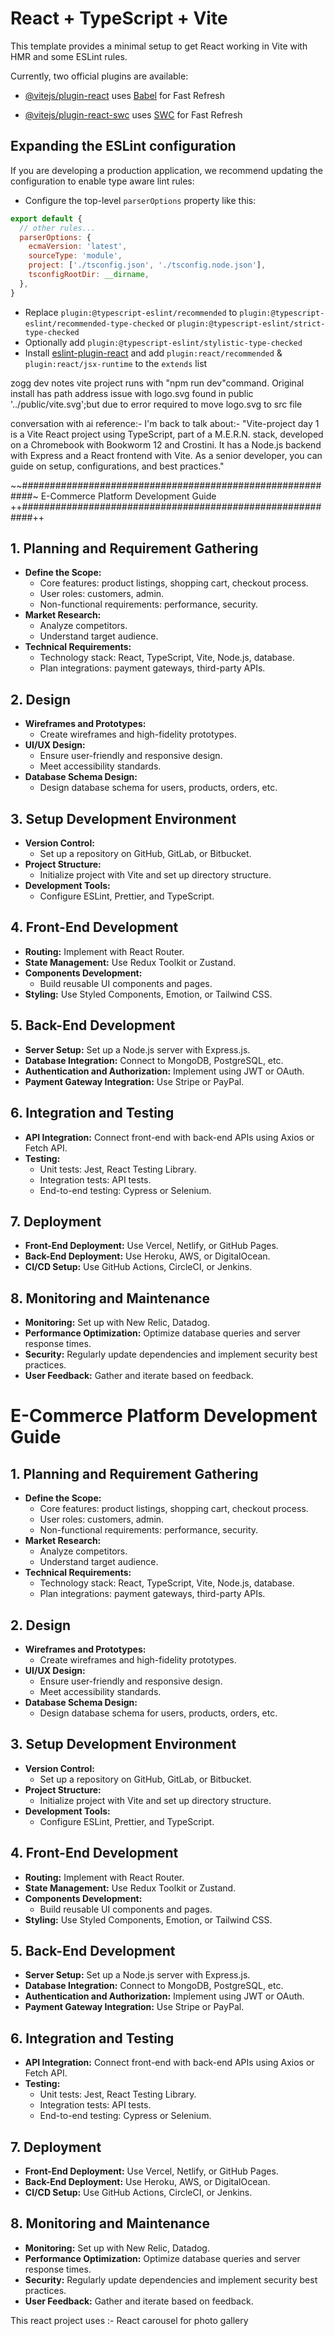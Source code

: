# React + TypeScript + Vite

This template provides a minimal setup to get React working in Vite with HMR and some ESLint rules.

Currently, two official plugins are available:

- [@vitejs/plugin-react](https://github.com/vitejs/vite-plugin-react/blob/main/packages/plugin-react/README.md) uses [Babel](https://babeljs.io/) for Fast Refresh

- [@vitejs/plugin-react-swc](https://github.com/vitejs/vite-plugin-react-swc) uses [SWC](https://swc.rs/) for Fast Refresh

## Expanding the ESLint configuration

If you are developing a production application, we recommend updating the configuration to enable type aware lint rules:

- Configure the top-level `parserOptions` property like this:

```js
export default {
  // other rules...
  parserOptions: {
    ecmaVersion: 'latest',
    sourceType: 'module',
    project: ['./tsconfig.json', './tsconfig.node.json'],
    tsconfigRootDir: __dirname,
  },
}
```

- Replace `plugin:@typescript-eslint/recommended` to `plugin:@typescript-eslint/recommended-type-checked` or `plugin:@typescript-eslint/strict-type-checked`
- Optionally add `plugin:@typescript-eslint/stylistic-type-checked`
- Install [eslint-plugin-react](https://github.com/jsx-eslint/eslint-plugin-react) and add `plugin:react/recommended` & `plugin:react/jsx-runtime` to the `extends` list

zogg dev notes
vite project runs with "npm run dev"command.
Original install has path address issue with logo.svg found in public '../public/vite.svg';but due to error required to move logo.svg to src file

conversation with ai reference:-
I'm back to talk about:- "Vite-project day 1 is a Vite React project using TypeScript, part of a M.E.R.N. stack, developed on a Chromebook with Bookworm 12 and Crostini. It has a Node.js backend with Express and a React frontend with Vite. As a senior developer, you can guide on setup, configurations, and best practices."

~~##########################################################~
 E-Commerce Platform Development Guide
++##########################################################++
## 1. Planning and Requirement Gathering
- **Define the Scope:**
  - Core features: product listings, shopping cart, checkout process.
  - User roles: customers, admin.
  - Non-functional requirements: performance, security.
- **Market Research:**
  - Analyze competitors.
  - Understand target audience.
- **Technical Requirements:**
  - Technology stack: React, TypeScript, Vite, Node.js, database.
  - Plan integrations: payment gateways, third-party APIs.

## 2. Design
- **Wireframes and Prototypes:**
  - Create wireframes and high-fidelity prototypes.
- **UI/UX Design:**
  - Ensure user-friendly and responsive design.
  - Meet accessibility standards.
- **Database Schema Design:**
  - Design database schema for users, products, orders, etc.

## 3. Setup Development Environment
- **Version Control:**
  - Set up a repository on GitHub, GitLab, or Bitbucket.
- **Project Structure:**
  - Initialize project with Vite and set up directory structure.
- **Development Tools:**
  - Configure ESLint, Prettier, and TypeScript.

## 4. Front-End Development
- **Routing:** Implement with React Router.
- **State Management:** Use Redux Toolkit or Zustand.
- **Components Development:**
  - Build reusable UI components and pages.
- **Styling:** Use Styled Components, Emotion, or Tailwind CSS.

## 5. Back-End Development
- **Server Setup:** Set up a Node.js server with Express.js.
- **Database Integration:** Connect to MongoDB, PostgreSQL, etc.
- **Authentication and Authorization:** Implement using JWT or OAuth.
- **Payment Gateway Integration:** Use Stripe or PayPal.

## 6. Integration and Testing
- **API Integration:** Connect front-end with back-end APIs using Axios or Fetch API.
- **Testing:**
  - Unit tests: Jest, React Testing Library.
  - Integration tests: API tests.
  - End-to-end testing: Cypress or Selenium.

## 7. Deployment
- **Front-End Deployment:** Use Vercel, Netlify, or GitHub Pages.
- **Back-End Deployment:** Use Heroku, AWS, or DigitalOcean.
- **CI/CD Setup:** Use GitHub Actions, CircleCI, or Jenkins.

## 8. Monitoring and Maintenance
- **Monitoring:** Set up with New Relic, Datadog.
- **Performance Optimization:** Optimize database queries and server response times.
- **Security:** Regularly update dependencies and implement security best practices.
- **User Feedback:** Gather and iterate based on feedback.



# E-Commerce Platform Development Guide

## 1. Planning and Requirement Gathering
- **Define the Scope:**
  - Core features: product listings, shopping cart, checkout process.
  - User roles: customers, admin.
  - Non-functional requirements: performance, security.
- **Market Research:**
  - Analyze competitors.
  - Understand target audience.
- **Technical Requirements:**
  - Technology stack: React, TypeScript, Vite, Node.js, database.
  - Plan integrations: payment gateways, third-party APIs.

## 2. Design
- **Wireframes and Prototypes:**
  - Create wireframes and high-fidelity prototypes.
- **UI/UX Design:**
  - Ensure user-friendly and responsive design.
  - Meet accessibility standards.
- **Database Schema Design:**
  - Design database schema for users, products, orders, etc.

## 3. Setup Development Environment
- **Version Control:**
  - Set up a repository on GitHub, GitLab, or Bitbucket.
- **Project Structure:**
  - Initialize project with Vite and set up directory structure.
- **Development Tools:**
  - Configure ESLint, Prettier, and TypeScript.

## 4. Front-End Development
- **Routing:** Implement with React Router.
- **State Management:** Use Redux Toolkit or Zustand.
- **Components Development:**
  - Build reusable UI components and pages.
- **Styling:** Use Styled Components, Emotion, or Tailwind CSS.

## 5. Back-End Development
- **Server Setup:** Set up a Node.js server with Express.js.
- **Database Integration:** Connect to MongoDB, PostgreSQL, etc.
- **Authentication and Authorization:** Implement using JWT or OAuth.
- **Payment Gateway Integration:** Use Stripe or PayPal.

## 6. Integration and Testing
- **API Integration:** Connect front-end with back-end APIs using Axios or Fetch API.
- **Testing:**
  - Unit tests: Jest, React Testing Library.
  - Integration tests: API tests.
  - End-to-end testing: Cypress or Selenium.

## 7. Deployment
- **Front-End Deployment:** Use Vercel, Netlify, or GitHub Pages.
- **Back-End Deployment:** Use Heroku, AWS, or DigitalOcean.
- **CI/CD Setup:** Use GitHub Actions, CircleCI, or Jenkins.

## 8. Monitoring and Maintenance
- **Monitoring:** Set up with New Relic, Datadog.
- **Performance Optimization:** Optimize database queries and server response times.
- **Security:** Regularly update dependencies and implement security best practices.
- **User Feedback:** Gather and iterate based on feedback.

This react project uses :-
React carousel for photo gallery
